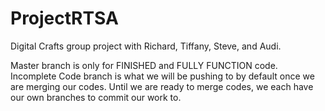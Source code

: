 # ProjectRTSA
Digital Crafts group project with Richard, Tiffany, Steve, and Audi.

Master branch is only for FINISHED and FULLY FUNCTION code. Incomplete Code branch is what we will be pushing to by default
once we are merging our codes. Until we are ready to merge codes, we each have our own branches to commit our work to.
